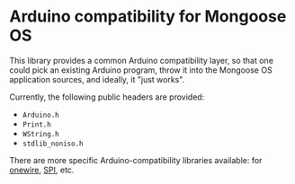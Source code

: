 # Arduino compatibility for Mongoose OS

This library provides a common Arduino compatibility layer, so that one could
pick an existing Arduino program, throw it into the Mongoose OS application
sources, and ideally, it "just works".

Currently, the following public headers are provided:

- `Arduino.h`
- `Print.h`
- `WString.h`
- `stdlib_noniso.h`

There are more specific Arduino-compatibility libraries available: for
[onewire](https://github.com/cesanta/mongoose-os/libs/arduino-onewire),
[SPI](https://github.com/cesanta/mongoose-os/libs/arduino-spi), etc.
